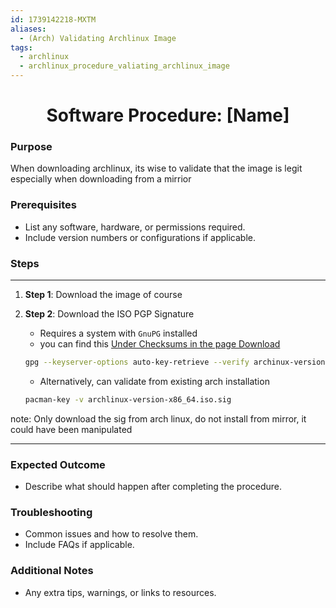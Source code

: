 ```yaml
---
id: 1739142218-MXTM
aliases:
  - (Arch) Validating Archlinux Image
tags:
  - archlinux
  - archlinux_procedure_valiating_archlinux_image
---
```


<center>
<h1>Software Procedure: [Name] </h1>
</center>


### Purpose
When downloading archlinux, its wise to validate that the image is legit
especially when downloading from a mirrior

### Prerequisites
- List any software, hardware, or permissions required.
- Include version numbers or configurations if applicable.

### Steps
---
1. **Step 1**: Download the image of course

2. **Step 2**: Download the ISO PGP Signature
    - Requires a system with `GnuPG` installed
    - you can find this [Under Checksums in the page Download](https://archlinux.org/download/#checksums)
     ```bash
    gpg --keyserver-options auto-key-retrieve --verify archinux-version-x86_64.iso.sig
     ```
    - Alternatively, can validate from existing arch installation
    ```bash
    pacman-key -v archlinux-version-x86_64.iso.sig
    ```

note: Only download the sig from arch linux, do not install from mirror, it could
      have been manipulated


---

### Expected Outcome
- Describe what should happen after completing the procedure.

### Troubleshooting
- Common issues and how to resolve them.
- Include FAQs if applicable.

### Additional Notes
- Any extra tips, warnings, or links to resources.


